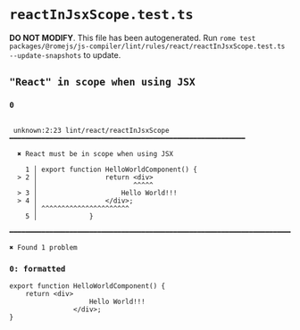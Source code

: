 # `reactInJsxScope.test.ts`

**DO NOT MODIFY**. This file has been autogenerated. Run `rome test packages/@romejs/js-compiler/lint/rules/react/reactInJsxScope.test.ts --update-snapshots` to update.

## `"React" in scope when using JSX`

### `0`

```

 unknown:2:23 lint/react/reactInJsxScope ━━━━━━━━━━━━━━━━━━━━━━━━━━━━━━━━━━━━━━━━━━━━━━━━━━━━━━━━━━━

  ✖ React must be in scope when using JSX

    1 │ export function HelloWorldComponent() {
  > 2 │                 return <div>
      │                        ^^^^^
  > 3 │                     Hello World!!!
  > 4 │                 </div>;
      │ ^^^^^^^^^^^^^^^^^^^^^^
    5 │             }

━━━━━━━━━━━━━━━━━━━━━━━━━━━━━━━━━━━━━━━━━━━━━━━━━━━━━━━━━━━━━━━━━━━━━━━━━━━━━━━━━━━━━━━━━━━━━━━━━━━━

✖ Found 1 problem

```

### `0: formatted`

```
export function HelloWorldComponent() {
	return <div>
                    Hello World!!!
                </div>;
}

```
